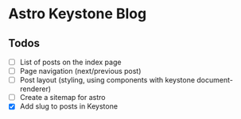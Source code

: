 # Astro Keystone Blog

## Todos

- [ ] List of posts on the index page
- [ ] Page navigation (next/previous post)
- [ ] Post layout (styling, using components with keystone document-renderer)
- [ ] Create a sitemap for astro
- [x] Add slug to posts in Keystone